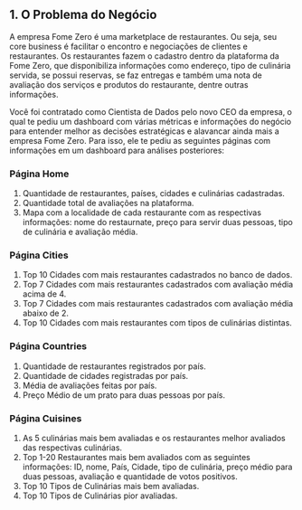 ## 1. O Problema do Negócio

A empresa Fome Zero é uma marketplace de restaurantes. Ou seja, seu core business é facilitar o encontro e negociações de clientes e restaurantes. Os restaurantes fazem o cadastro dentro da plataforma da Fome Zero, que disponibiliza informações como endereço, tipo de culinária servida, se possui reservas, se faz entregas e também uma nota de avaliação dos serviços e produtos do restaurante, dentre outras informações.

Você foi contratado como Cientista de Dados pelo novo CEO da empresa, o qual te pediu um dashboard com várias métricas e informações do negócio para entender melhor as decisões estratégicas e alavancar ainda mais a empresa Fome Zero. Para isso, ele te pediu as seguintes páginas com informações em um dashboard para análises posteriores:

### Página Home
1.  Quantidade de restaurantes, países, cidades e culinárias cadastradas.
2. Quantidade total de avaliações na plataforma.
3. Mapa com a localidade de cada restaurante com as respectivas informações: nome do restaurnate, preço para servir duas pessoas, tipo de culinária e avaliação média.

### Página Cities
1. Top 10 Cidades com mais restaurantes cadastrados no banco de dados.
2. Top 7 Cidades com mais restaurantes cadastrados com avaliação média acima de 4.
3. Top 7 Cidades com mais restaurantes cadastrados com avaliação média abaixo de 2.
4. Top 10 Cidades com mais restaurantes com tipos de culinárias distintas.

### Página Countries
1. Quantidade de restaurantes registrados por país.
2. Quantidade de cidades registradas por país.
3. Média de avaliações feitas por país.
4. Preço Médio de um prato para duas pessoas por país.

### Página Cuisines
1. As 5 culinárias mais bem avaliadas e os restaurantes melhor avaliados das respectivas culinárias.
2. Top 1-20 Restaurantes mais bem avaliados com as seguintes informações: ID, nome, País, Cidade, tipo de culinária, preço médio para duas pessoas, avaliação e quantidade de votos positivos.
3. Top 10 Tipos de Culinárias mais bem avaliadas.
4. Top 10 Tipos de Culinárias pior avaliadas.
